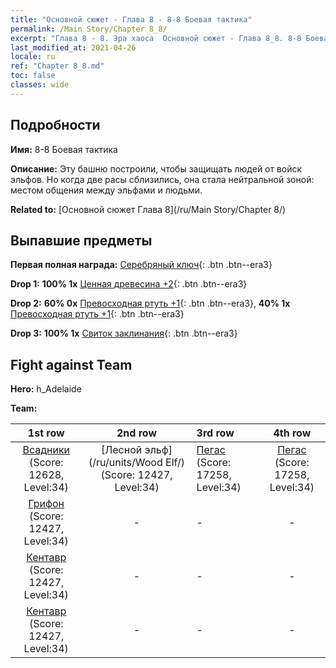 ```yaml
---
title: "Основной сюжет - Глава 8 - 8-8 Боевая тактика"
permalink: /Main Story/Chapter 8_8/
excerpt: "Глава 8 - 8. Эра хаоса  Основной сюжет - Глава 8_8. 8-8 Боевая тактика"
last_modified_at: 2021-04-26
locale: ru
ref: "Chapter 8_8.md"
toc: false
classes: wide
---
```


## Подробности

 **Имя:** 8-8 Боевая тактика

 **Описание:** Эту башню построили, чтобы защищать людей от войск эльфов. Но когда две расы сблизились, она стала нейтральной зоной: местом общения между эльфами и людьми.

 **Related to:** [Основной сюжет Глава 8](/ru/Main Story/Chapter 8/)

## Выпавшие предметы

 **Первая полная награда:** [Серебряный ключ](/ItemsRU/con_693/){: .btn .btn--era3}

 **Drop 1:** **100% 1x** [Ценная древесина +2](/ItemsRU/mat_27/){: .btn .btn--era3}

 **Drop 2:** **60% 0x** [Превосходная ртуть +1](/ItemsRU/mat_21/){: .btn .btn--era3}, **40% 1x** [Превосходная ртуть +1](/ItemsRU/mat_21/){: .btn .btn--era3}

 **Drop 3:** **100% 1x** [Свиток заклинания](/ItemsRU/con_694/){: .btn .btn--era3}


## Fight against Team
 **Hero:** h_Adelaide

 **Team:**


  | 1st row | 2nd row | 3rd row | 4th row |
  |:----:|:----:|:----|:----:|
  | [Всадники](/ru/units/Cavalier/) (Score: 12628, Level:34)  | [Лесной эльф](/ru/units/Wood Elf/) (Score: 12427, Level:34)  | [Пегас](/ru/units/Pegasus/) (Score: 17258, Level:34)  | [Пегас](/ru/units/Pegasus/) (Score: 17258, Level:34)  |
  | [Грифон](/ru/units/Griffin/) (Score: 12427, Level:34)  | - | - | - |
  | [Кентавр](/ru/units/Centaur/) (Score: 12427, Level:34)  | - | - | - |
  | [Кентавр](/ru/units/Centaur/) (Score: 12427, Level:34)  | - | - | - |


